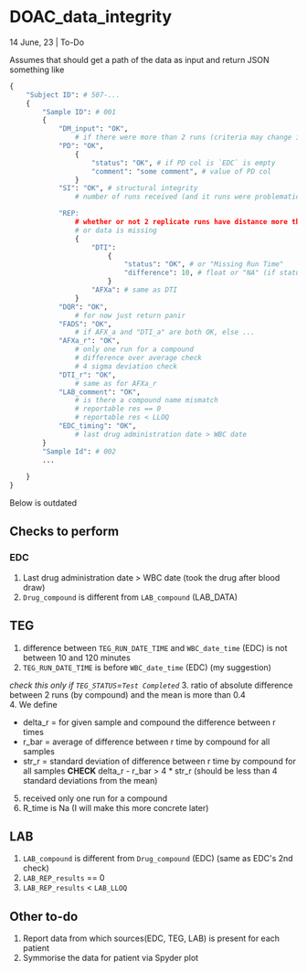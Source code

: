 # DOAC_data_integrity
14 June, 23 | To-Do 


Assumes that should get a path of the data as input and return JSON
something like
```python
{
    "Subject ID": # 507-...
    {
        "Sample ID": # 001
        {
            "DM_input": "OK",
                # if there were more than 2 runs (criteria may change in future)
            "PD": "OK",
                {
                    "status": "OK", # if PD col is `EDC` is empty
                    "comment": "some comment", # value of PD col
                }
            "SI": "OK", # structural integrity
                # number of runs received (and it runs were problematic)

            "REP:
                # whether or not 2 replicate runs have distance more than 10 minutes
                # or data is missing
                {
                    "DTI": 
                        {
                            "status": "OK", # or "Missing Run Time"
                            "difference": 10, # float or "NA" (if status is "Missing Run Time")
                        }
                    "AFXa": # same as DTI
                }
            "DQR": "OK",
                # for now just return panir
            "FADS": "OK",
                # if AFX_a and "DTI_a" are both OK, else ...
            "AFXa_r": "OK",
                # only one run for a compound
                # difference over average check
                # 4 sigma deviation check
            "DTI_r": "OK",
                # same as for AFXa_r
            "LAB_comment": "OK",
                # is there a compound name mismatch
                # reportable res == 0
                # reportable res < LLOQ
            "EDC_timing": "OK",
                # last drug administration date > WBC date
        }
        "Sample Id": # 002
        ...
        
    }
}
```

Below is outdated

## Checks to perform
### EDC
1. Last drug administration date > WBC date (took the drug after blood draw)
2. `Drug_compound` is different from `LAB_compound` (LAB_DATA)
   
## TEG
1. difference between `TEG_RUN_DATE_TIME` and `WBC_date_time` (EDC) is not between 10 and 120 minutes
2. `TEG_RUN_DATE_TIME` is before `WBC_date_time` (EDC) (my suggestion)

*check this only if `TEG_STATUS`=`Test Completed`*
3. ratio of absolute difference between 2 runs (by compound) and the mean is more than 0.4  
4. We define
   - delta_r = for given sample and compound the difference between r times
   - r_bar = average of difference between r time by compound for all samples
   - str_r = standard deviation of difference between r time by compound for all samples
   **CHECK**
   delta_r - r_bar > 4 * str_r (should be less than 4 standard deviations from the mean)
    
5. received only one run for a compound 
6. R_time is Na (I will make this more concrete later)

## LAB
1. `LAB_compound` is different from `Drug_compound` (EDC) (same as EDC's 2nd check)
2. `LAB_REP_results` == 0
3. `LAB_REP_results` < `LAB_LLOQ` 

## Other to-do
1. Report data from which sources(EDC, TEG, LAB) is present for each patient
2. Symmorise the data for patient via Spyder plot